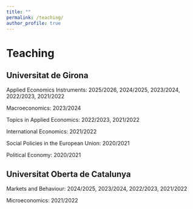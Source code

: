 ```yaml
---
title: ""
permalink: /teaching/
author_profile: true
---
```

Teaching
======

## Universitat de Girona

Applied Economics Instruments: 2025/2026, 2024/2025, 2023/2024, 2022/2023, 2021/2022

Macroeconomics: 2023/2024

Topics in Applied Economics: 2022/2023, 2021/2022

International Economics: 2021/2022

Social Policies in the European Union: 2020/2021

Political Economy: 2020/2021

## Universitat Oberta de Catalunya

Markets and Behaviour: 2024/2025, 2023/2024, 2022/2023, 2021/2022

Microeconomics: 2021/2022
